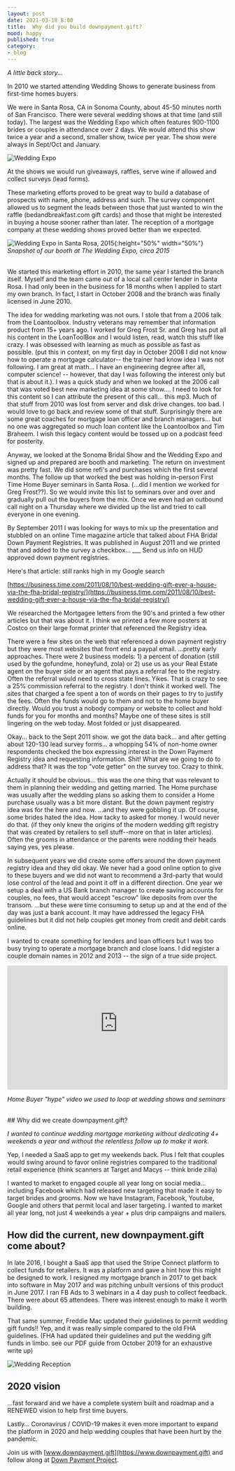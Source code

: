 ```yaml
---
layout: post
date: 2021-03-18 8:00
title:  Why did you build downpayment.gift?
mood: happy
published: true
category: 
- blog
---
```



*A little back story...*

In 2010 we started attending Wedding Shows to generate business from first-time homes buyers.

We were in Santa Rosa, CA in Sonoma County, about 45-50 minutes north of San Francisco.  There were several wedding shows at that time (and still today).  The largest was the Wedding Expo which often features 900-1100 brides or couples in attendance over 2 days.  We would attend this show twice a year and a second, smaller show, twice per year.  The show were always in Sept/Oct and January.

![Wedding Expo](https://res.cloudinary.com/downpayment-gift/image/upload/v1598465377/sales-blog/Depositphotos_219163936_s-2019.jpg)

At the shows we would run giveaways, raffles, serve wine if allowed and collect surveys (lead forms).

These marketing efforts proved to be great way to build a database of prospects with name, phone, address and such.  The survey component allowed us to segment the leads between those that just wanted to win the raffle (bedandbreakfast.com gift cards) and those that might be interested in buying a house sooner rather than later.   The reception of a mortgage company at these wedding shows proved better than we expected.

<!--more-->

![Wedding Expo in Santa Rosa, 2015](/assets/images/frost_wedding_show_crop.jpg){:height="50%" width="50%"}
<br/>
*Snapshot of our booth at The Wedding Expo, circa 2015*

<br/>
We started this marketing effort in 2010, the same year I started the branch itself.  Myself and the team came out of a local call center lender in Santa Rosa.  I had only been in the business for 18 months when I applied to start my own branch.   In fact, I start in October 2008 and the branch was finally licensed in June 2010.



The idea for wedding marketing was not ours.  I stole that from a 2006 talk from the Loantoolbox.  Industry veterans may remember that information product from 15+ years ago.  I worked for Greg Frost Sr.  and Greg has put all his content in the LoanToolBox and I would listen, read, watch this stuff like crazy.  I was obsessed with learning as much as possible as fast as possible.    (put this in context, on my first day in October 2008 I did not know how to operate a mortgage calculator-- the trainer had know idea I was not following.  I am great at math... I have an engineering degree after all, computer science! -- however, that day I was following the interest only but that is about it.).  I was a quick study and when we looked at the 2006 call that was voted best new marketing idea at some show.... I need to look for this content so I can attribute the present of this call... this mp3.  Much of that stuff from 2010 was lost from server and disk drive changes.  too bad.  I would love to go back and review some of that stuff.  Surprisingly there are some great coaches for mortgage loan officer and branch managers... but no one was aggregated so much loan content like the Loantoolbox and Tim Braheem.  I wish this legacy content would be tossed up on a podcast feed for posterity.

Anyway, we looked at the Sonoma Bridal Show and the Wedding Expo and signed up and prepared are booth and marketing.  The return on investment was pretty fast.  We did some refi's and purchases which the first several months.   The follow up that worked the best was holding in-person First Time Home Buyer seminars in Santa Rosa.  (...did I mention we worked for Greg Frost??).  So we would invite this list to seminars over and over and gradually pull out the buyers from the mix.  Once we even had an outbound call night on a Thursday where we divided up the list and tried to call everyone in one evening.



By September 2011 I was looking for ways to mix up the presentation and stubbled on an online Time magazine article that talked about FHA Bridal Down Payment Registries.  It was published in August 2011 and we printed that and added to the survey a checkbox... ___ Send us info on HUD approved down payment registries.

Here's that article:  still ranks high in my Google search 

  [https://business.time.com/2011/08/10/best-wedding-gift-ever-a-house-via-the-fha-bridal-registry/](https://business.time.com/2011/08/10/best-wedding-gift-ever-a-house-via-the-fha-bridal-registry/)
  

We researched the Mortgagee letters from the 90's and printed a few other articles but that was about it.   I think we printed a few more posters at Costco on their large format printer that referenced the Registry idea. 

 There were a few sites on the web that referenced a down payment registry but they were most websites that front end a paypal email.  ...pretty early approaches.   There were 2 business models:  1) a percent of donation (still used by the gofundme, honeyfund, zola)  or 2) use us as your Real Estate agent on the buyer side or an agent that pays a referral fee to the registry.  Often the referral would need to cross state lines.   Yikes.  That is crazy to see a 25% commission referral to the registry.  I don't think it worked well.  The sites that charged a fee spent a ton of words on their pages to try to justify the fees.  Often the funds would go to them and not to the home buyer directly.   Would you trust a nobody company or website to collect and hold funds for you for months and months?   Maybe one of these sites is still lingering on the web today.  Most folded or just disappeared.

Okay... back to the Sept 2011 show.    we got the data back... and after getting about 120-130 lead survey forms... a whopping 54% of non-home owner respondents checked the box expressing interest in the Down Payment Registry idea and requesting information.   Shit!  What are we going to do to address that?  It was the top "vote getter" on the survey too.  Crazy to think.  

Actually it should be obvious... this was the one thing that was relevant to them in planning their wedding and getting married.  The Home purchase was usually after the wedding plans so asking them to consider a Home purchase usually was a bit more distant.   But the down payment registry idea was for the here and now.  ...and they were gobbling it up.  Of course, some brides hated the idea.  How tacky to asked for money.  I would never do that.  (if they only knew the origins of the modern wedding gift registry that was created by retailers to sell stuff--more on that in later articles).  Often the grooms in attendance or the parents were nodding their heads saying yes, yes please.  

In subsequent years we did create some offers around the down payment registry idea and they did okay. We never had a good online option to give to these buyers and we did not want to recommend a 3rd-party that would lose control of the lead and point it off in a different direction.  One year we setup a deal with a US Bank branch manager to create saving accounts for couples, no fees, that would accept "escrow" like deposits from over the transom.  ...but these were time consuming to setup up and at the end of the day was just a bank account.  It may have addressed the legacy FHA guidelines but it did not help couples get money from credit and debit cards online.  

I wanted to create something for lenders and loan officers but I was too busy trying to operate a mortgage branch and close loans.  I did register a couple domain names in 2012 and 2013 -- the sign of a true side project.

<div style="position:relative; width:1px; min-width:100%; padding-bottom:56.25%"><iframe allow="autoplay" class="vooplayer" allowtransparency="true" style="width:1px; min-width:100%; height: 100%; position:absolute" allowfullscreen="true" src="https://downpaymentgift.cdn.spotlightr.com/publish/MjIwMjgz?fallback=true" frameborder="0" scrolling="no"> </iframe></div>

*Home Buyer "hype" video we used to loop at wedding shows and seminars*

<br/>
## Why did we create downpayment.gift?


*I wanted to continue wedding mortgage marketing without dedicating 4+ weekends a year and without the relentless follow up to make it work.*

Yep, I needed a SaaS app to get my weekends back.   Plus I felt that couples would swing around to favor online registries compared to the traditional retail experience (think scanners at Target and Macys -- think bride zilla)

I wanted to market to engaged couple all year long on social media... including Facebook which had released new targeting that made it easy to target brides and grooms.  Now we have Instagram, Facebook, Youtube, Google and others that permit local and laser targeting.  I wanted to market all year long, not just 4 weekends a year + plus drip campaigns and mailers.


## How did the current, new downpayment.gift come about?



In late 2016, I bought a SaaS app that used the Stripe Connect platform to collect funds for retailers.  It was a platform and gave a hint how this might be designed to work.  I resigned my mortgage branch in 2017 to get back into software in May 2017 and was pitching unbuilt versions of this product in June 2017.  I ran FB Ads to 3 webinars in a 4 day push to collect feedback.  There were about 65 attendees.  There was interest enough to make it worth building.

That same summer, Freddie Mac updated their guidelines to permit wedding gift funds!!  Yep, and it was really simple compared to the old FHA guidelines.   (FHA had updated their guidelines and put the wedding gift funds in limbo.  see our PDF guide from October 2019 for an exhaustive write up)

![Wedding Reception](https://res.cloudinary.com/downpayment-gift/image/upload/v1598465379/sales-blog/Depositphotos_68362823_s-2019.jpg)

## 2020 vision

  ...fast forward and we have a complete system built and roadmap and a RENEWED vision to help first time buyers.

Lastly...  Coronavirus / COVID-19 makes it even more important to expand the platform in 2020 and help wedding couples that have been hurt by the pandemic.

Join us with [www.downpayment.gift](https://www.downpayment.gift) and follow along at [Down Payment Project](https://downpaymentproject.com).